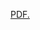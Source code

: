 <a href="relisemai.github.io/files/REM_CV.pdf" target="_blank">PDF.</a>
<!---
layout: archive
title: "CV"
permalink: /cv/
author_profile: true
redirect_from:
  - /resume
---

{% include base_path %}

Education
======
* Ph.D in Mechanical Engineering, Rensselaer Polytechnic Institute, 2025 (expected)
  * GPA: 4.0
  * Selected coursework
    * Controls: Multivariable control, Optimal control, Nonlinear control, Systems analysis techniques
    * Machine learning: Machine learning for autonomy, Safe autonomy, System identification from data
* J.D., University of Texas at Austin School of Law, 2013
  * GPA: 3.14 
* B.A. in Physics, _cum laude_, Texas A&M University, 2010
  * GPA: 3.56 

Work experience
======
* January 2023-Present: Pathways Intern
  * NASA Ames Research Center
  * Achievements include: building a pipeline for data ingestion for LLM fine-tuning, demonstrating semantic search over ingested data, and research on queueing theory for pilot-controller coordination in UAM operation.
  * Supervisor: Dr. JaeWoo Jung, Shannon Zelinski
    
* January-May 2024: Graduate teaching assistant
  * Rensselaer Polytechnic Institute
  * Course: Mechatronics
  * Supervisor: Professor Sandipan Mishra
    
* August-December 2023: Graduate teaching assistant
  * Rensselaer Polytechnic Institute
  * Course: Mechatronics
  * Supervisor: Professor Joshua Hurst
    
* January-May 2023: Graduate research assistant
  * Rensselaer Polytechnic Institute
  * Project: CRC-3 quadrotor biplane tailsitter build
  * Supervisor: Professor Sandipan Mishra
    
* August-December 2022: Graduate teaching assistant
  * Rensselaer Polytechnic Institute
  * Course: Modeling & Control of Dynamic Systems
  * Supervisor: Professor Luiz Cagliari

* May 2017-December 2020: Patent Litigation Associate
  * Weil, Gotshal & Manges LLP
  * Achievements:
    * Promoted a full year upon hire. The go-to attorney for technical analysis of electrical and mechanical technologies.
    * Set and tracked deadlines for projects across multiple high-dollar value patent litigation cases.
    * Worked with industry leaders and client experts to develop cohesive technical litigation strategies for Fortune 500 and Fortune 50 clients.
    * Wrote winning briefs on case scheduling, discovery conflicts, patent interpretation, and expert testimony.
    * Created successful persuasive technical presentations in diverse technologies, from high-speed modems to solar cells.

* July 2014-May 2017: Patent Litigation Associate
  * Pillsbury Winthrop Shaw Pittman LLP
  * Achievements:
    * Hired as a patent agent and quickly promoted to technical patent litigation attorney.
    * Set and tracked deadlines across multiple cases for one of the firm's highest-value clients.
    * Created educational slides that won a case by educating a judge on the difference between digital logic performed on binary numbers and arithmetic with real values.
    * As a key member of the International Trade Commission (ITC) team, won an exclusion order for a Fortune 500 client, resulting in a key competitor being barred from importing products for sale in the United States.
    * One of the youngest attorneys to sit second chair for expert witness questioning at trial.
  
Skills
======
* Implementation and analysis of machine learning and reinforcement learning algorithms
* Modeling, analysis, and design of electrical and mechanical systems using MATLAB and Python
* Source code analysis and interpretation in MATLAB, Python, C, C++, Java, Fortran, and Assembly
* Analysis and interpretation of 3GPP, 3GPP2, IEEE, and IETF communication devices and standards
* Computer-aided design and additive manufacturing workflow
* Persuasive technical and non-technical writing and speaking

Awards and Fellowships
======
* 2024-2025 Link Foundation Modeling, Simulation, and Training Fellow
* 2024 Boeing Summer Fellowship
* 2023-2024 Founders' Award of Excellence, Rensselaer Polytechnic Institute
* 2021-2022 NDSEG Honorable Mention, United States Department of Defense
* 2021-2022 SMART Scholarship Semi-Finalist, United States Department of Defense
* 2021-2022 Rensselaer Graduate Fellowship, Rensselaer Polytechnic Institute
* 2011-2013 School of Law Scholarship, University of Texas at Austin School of Law
* 2010-2011 Endowed Presidential Scholarship in Law, University of Texas at Austin School of Law
* 2010 University Honors, Texas A&M University
* 2010 Foundation Honors, Texas A&M University
* 2006-2010 University Scholar, Texas A&M University
* 2006-2010 President's Endowed Scholar, Texas A&M University

Publications
======
  <ul>{% for post in site.publications reversed %}
    {% include archive-single-cv.html %}
  {% endfor %}</ul>
  
Talks
======
  <ul>{% for post in site.talks reversed %}
    {% include archive-single-talk-cv.html  %}
  {% endfor %}</ul>
  
Teaching
======
  <ul>{% for post in site.teaching reversed %}
    {% include archive-single-cv.html %}
  {% endfor %}</ul>
  
Service and leadership
======
* Rensselaer Polytechnic Institute
  * MANE Student Advisory Committee: October 2023-present
    * Represent MANE students to the department faculty and staff.
    * Provide student input on faculty hires, curriculum changes, and other department functions.
    * Elicit feedback from students to inform input and feedback to department.
  * Middle States Accreditation Self-Study Committee Member: March 2023-present
    * Research and document the student experience at RPI for self-study accreditation report.
    * Provide feedback and edits to self-study report.
    * Interface with institute faculty and administration to facilitate self-study process.
  * Graduate women's mentoring circle founder: March 2022-present
    * Initiate and organize networking and professional development luncheons for women graduate students and faculty members in MANE department.
    * Develop topics and foster discussion to provide mentoring to graduate students and junior faculty members.
    * Coordinate future sessions, including potential guest speakers and joint events for other underserved groups and allies.
  * Society of Women Engineers Graduate Student Committee Secretary: October 2021-present
    * Selected for the national-level 2022-23 and 2023-24 Academic Leadership for Women in Engineering cohorts.
    * Chosen to attend 2022 Annual Conference to represent university section.
    * Dramatically increased graduate section engagement through recruiting events and outreach.
    * Propose, organize, and plan events tailored to graduate student interests.
    * Organize meeting agendas, take notes during meetings, and organize items for follow-up as needed.
    * Update main Society of Women Engineers about graduate student events and coordinate between graduate committee and undergraduate activities.
* New Visions STEM Volunteer Tutor: August 2021-present
  * Develop curriculum to teach high school students how STEM fields interact with U.S. and international government, policy, and economics, including the use of laws and policy to promote STEM goals.
  * Lead activities to teach students how policies are developed, implemented, and modified.
  * Provide supplemental lectures and content about the economic and governmental incentives behind intellectual property rights, development, and protection, including proposed reforms.
  * Individual and group tutoring on physics, engineering, scientific and persuasive writing, and presentation skills.
 
Hobbies
=======
* Shotokan karate: August 2007-present
  * Nidan (second degree black belt) achieved May 2021
  * Formal and informal mentoring and teaching of students from beginning to advanced levels in all age groups.
* Formula 1 racing
* 3D printing and design
* Writing
* Baking
* Crochet
* Horseback riding-->
